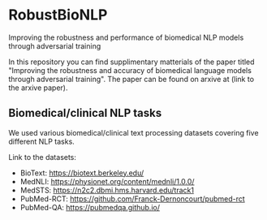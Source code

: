# RobustBioNLP
Improving the robustness and performance of biomedical NLP models through adversarial training

In this repository you can find supplimentary matterials of the paper titled "Improving the robustness and accuracy of biomedical language models through adversarial training". The paper can be found on arxive at (link to the arxive paper).

<h2>Biomedical/clinical NLP tasks</h2>
<p>We used various biomedical/clinical text processing datasets covering five different NLP tasks.</p>
<p>Link to the datasets:
<br>
  
- BioText: https://biotext.berkeley.edu/
- MedNLI: https://physionet.org/content/mednli/1.0.0/
- MedSTS: https://n2c2.dbmi.hms.harvard.edu/track1
- PubMed-RCT: https://github.com/Franck-Dernoncourt/pubmed-rct
- PubMed-QA: https://pubmedqa.github.io/</p>
